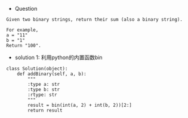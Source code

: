 * Question
```
Given two binary strings, return their sum (also a binary string).

For example,
a = "11"
b = "1"
Return "100".

```
* solution 1: 利用python的内置函数bin

```
class Solution(object):
    def addBinary(self, a, b):
        """
        :type a: str
        :type b: str
        :rtype: str
        """
        result = bin(int(a, 2) + int(b, 2))[2:]
        return result
```


